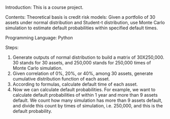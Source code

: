 Introduction: This is a course project.

Contents: Theoretical basis is credit risk models: Given a portfolio of 30 assets under normal distribution and Student-t distribution, use Monte Carlo simulation to estimate default probabilities within specified default times.

Programming Language: Python

Steps:

1. Generate outputs of normal distribution to build a matrix of 30X250,000.
30 stands for 30 assets, and 250,000 stands for 250,000 times of Monte Carlo simulation.
2. Given correlation of 0%, 20%, or 40%, among 30 assets, generate cumulative distribution function of each asset.
3. According to formulas, calculate default time of each asset.
4. Now we can calculate default probabilities.
For example, we want to calculate default probabilities of within 1 year and more than 9 assets default.
We count how many simulation has more than 9 assets default, and divide this count by times of simulation, i.e. 250,000, and this is the default probability.
